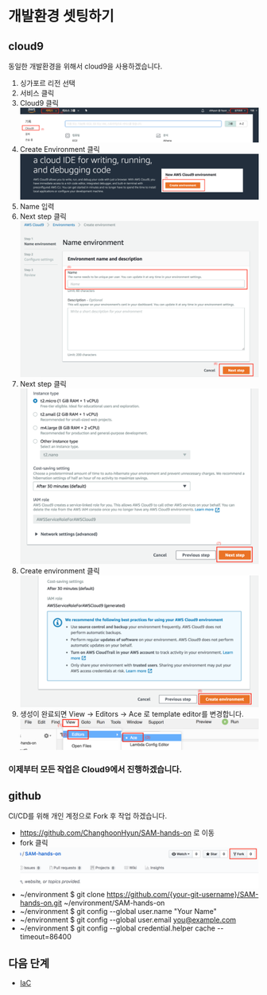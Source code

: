 # 개발환경 셋팅하기

## cloud9

동일한 개발환경을 위해서 cloud9을 사용하겠습니다.

1. 싱가포르 리전 선택
2. 서비스 클릭
3. Cloud9 클릭
![cloud9-1](/cloud9/images/cloud9-1.png)
4. Create Environment 클릭
![cloud9-2](/cloud9/images/cloud9-2.png)
5. Name 입력
6. Next step 클릭
![cloud9-3](/cloud9/images/cloud9-3.png)
7. Next step 클릭
![cloud9-4](/cloud9/images/cloud9-4.png)
8. Create environment 클릭
![cloud9-5](/cloud9/images/cloud9-5.png)
9. 생성이 완료되면 View -> Editors -> Ace 로 template editor를 변경합니다.
![cloud9-6](/cloud9/images/cloud9-6.png)

### 이제부터 모든 작업은 Cloud9에서 진행하겠습니다.

## github

CI/CD를 위해 개인 계정으로 Fork 후 작업 하겠습니다.

- https://github.com/ChanghoonHyun/SAM-hands-on 로 이동
- fork 클릭
![fork 클릭](/cloud9/images/github-fork.png)
- ~/environment $ git clone https://github.com/{your-git-username}/SAM-hands-on.git ~/environment/SAM-hands-on
- ~/environment $ git config --global user.name "Your Name"
- ~/environment $ git config --global user.email you@example.com
- ~/environment $ git config --global credential.helper cache --timeout=86400

## 다음 단계
- [IaC](../IaC)